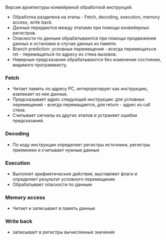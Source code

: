 Версия архитектуры конвейреной обработкой инструкций. 

- Обработка разделена на этапы - Fetch, decoding, execution, memory access, write back.
- Данные передаются между этапами при помощи конвейерных регистров.
- Опасности по данным обрабатываются при помощи продвижения данных и остановки в случае данных из памяти.
- Branch prediction: условные перемещения - всегда перемещаться. ret - перемащаться по адресу из стека вызовов.
- Неверные предсказания обрабатываются без изменения состояния, видимого программисту. 

### Fetch
- Читает память по адресу PC, интерпретирует как инструкцию, извлекает из нее данные.
- Предсказывает адрес следующей инструкции: для условных перемещений - всегда перемащается, для return - адрес из call стека.
- Считывает сигналы из других этапов и устраняет ошибки предсказаний.
### Decoding
- По коду инструкции определяет регистры источники, регистры приемники и считывает нужные данные
### Execution
- Выполнет арифметические действия, выставляет флаги и определяет результат условного перемещения.
- Обрабатывает опасности по данным
### Memory access
- Читает и записывает в память данные
### Write back
- записывает в регистры вычисленные значения

  
